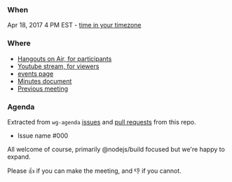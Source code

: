 ### When

Apr 18, 2017 4 PM EST - [time in your timezone](https://www.timeanddate.com/worldclock/fixedtime.html?msg=Node.js+Build+WG+Meeting&iso=20170418T20&p1=1440&ah=1)


### Where
- [Hangouts on Air, for participants]()
- [Youtube stream, for viewers]()
- [events page](https://www.youtube.com/my_live_events?filter=scheduled)
- [Minutes document]()
- [Previous meeting]()

### Agenda

Extracted from `wg-agenda`
[issues](https://github.com/nodejs/build/issues?q=is%3Aopen+is%3Aissue+label%3Awg-agenda)
and [pull
requests](https://github.com/nodejs/build/pulls?q=is%3Aopen+label%3Awg-agenda+is%3Apr)
from this repo.

* Issue name #000


All welcome of course, primarily @nodejs/build focused but we're happy to expand.

Please 👍 if you can make the meeting, and 👎 if you cannot.
